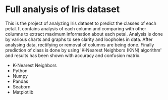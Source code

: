 # Full analysis of Iris dataset
This is the project of analyzing Iris dataset to predict the classes of each petal. It contains analysis of each column and comparing with other columns to extract maximum information about each petal. Analysis is done by various charts and graphs to see clarity and loopholes in data. After analysing data, rectifying or removal of columns are being done. Finally prediction of class is done by using 'K-Nearest Neighbors (KNN) algorithm' and results has been shown with accuracy and confusion matrix.
- K-Nearest Neighbors
- Python
- Numpy
- Pandas
- Seaborn
- Matplotlib
